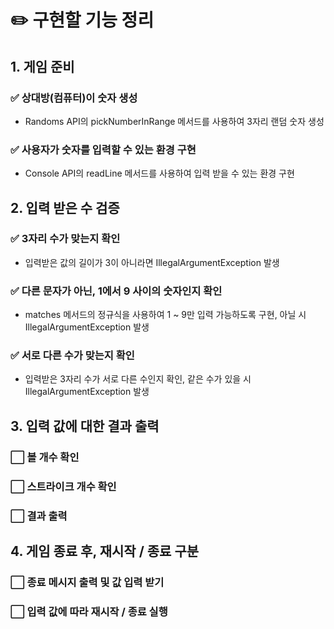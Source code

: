 # ✏️ 구현할 기능 정리
## 1. 게임 준비
### ✅ 상대방(컴퓨터)이 숫자 생성 
- Randoms API의 pickNumberInRange 메서드를 사용하여 3자리 랜덤 숫자 생성 
### ✅ 사용자가 숫자를 입력할 수 있는 환경 구현
- Console API의 readLine 메서드를 사용하여 입력 받을 수 있는 환경 구현
## 2. 입력 받은 수 검증 
### ✅ 3자리 수가 맞는지 확인
- 입력받은 값의 길이가 3이 아니라면 IllegalArgumentException 발생
### ✅ 다른 문자가 아닌, 1에서 9 사이의 숫자인지 확인
- matches 메서드의 정규식을 사용하여 1 ~ 9만 입력 가능하도록 구현, 아닐 시 IllegalArgumentException 발생
### ✅ 서로 다른 수가 맞는지 확인
- 입력받은 3자리 수가 서로 다른 수인지 확인, 같은 수가 있을 시 IllegalArgumentException 발생 
## 3. 입력 값에 대한 결과 출력
### ⬜ 볼 개수 확인
### ⬜ 스트라이크 개수 확인 
### ⬜ 결과 출력 
## 4. 게임 종료 후, 재시작 / 종료 구분
### ⬜ 종료 메시지 출력 및 값 입력 받기
### ⬜ 입력 값에 따라 재시작 / 종료 실행


